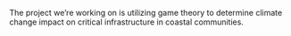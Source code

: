 The project we’re working on is utilizing game theory to determine climate change impact on critical infrastructure in coastal communities. 

